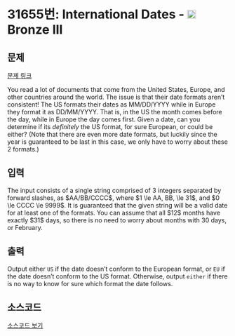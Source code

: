# 31655번: International Dates - <img src="https://static.solved.ac/tier_small/3.svg" style="height:20px" /> Bronze III

<!-- performance -->

<!-- 문제 제출 후 깃허브에 푸시를 했을 때 제출한 코드의 성능이 입력될 공간입니다.-->

<!-- end -->

## 문제

[문제 링크](https://boj.kr/31655)


<p>You read a lot of documents that come from the United States, Europe, and other countries around the world. The issue is that their date formats aren’t consistent! The US formats their dates as MM/DD/YYYY while in Europe they format it as DD/MM/YYYY. That is, in the US the month comes before the day, while in Europe the day comes first. Given a date, can you determine if its <i>definitely</i> the US format, for sure European, or could be either? (Note that there are even more date formats, but luckily since the year is guaranteed to be last in this case, we only have to worry about these 2 formats.)</p>



## 입력


<p>The input consists of a single string comprised of 3 integers separated by forward slashes, as $AA/BB/CCCC$, where $1 \le AA, BB, \le 31$, and $0 \le CCCC \le 9999$. It is guaranteed that the given string will be a valid date for at least one of the formats. You can assume that all $12$ months have exactly $31$ days, so there is no need to worry about months with 30 days, or February.</p>



## 출력


<p>Output either <code>US</code> if the date doesn’t conform to the European format, or <code>EU</code> if the date doesn’t conform to the US format. Otherwise, output <code>either</code> if there is no way to know for sure which format the date follows.</p>



## 소스코드

[소스코드 보기](International%20Dates.py)